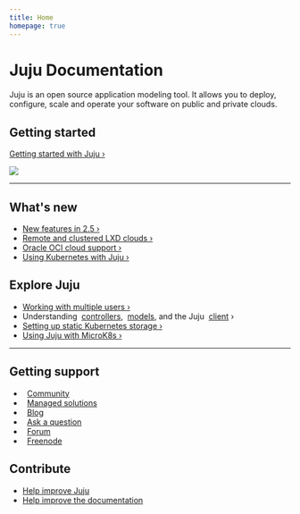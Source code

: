 ```yaml
---
title: Home
homepage: true
---
```


<div class="p-strip--image is-dark" style="background-image: url('https://assets.ubuntu.com/v1/bd1d8c1d-juju-suru-blue-background.png')">
    <div class="p-content__row">
        <h1>Juju Documentation</h1>
        <p class="p-heading--four">Juju is an open source application modeling tool. It allows you to deploy, configure, scale and operate your software on public and private clouds.</p>
    </div>
</div>
<div class="p-strip">
    <div class="p-content__row">
        <div class="u-equal-height">
            <div class="col-6">
                <h2>Getting started</h2>
                <p><a href="/devel/en/getting-started">Getting started with Juju&nbsp;&rsaquo;</a></p>
            </div>
            <div class="col-6 u-align--right">
                <img style="border: 0" src="https://assets.ubuntu.com/v1/843c77b6-juju-at-a-glace.svg">
            </div>
        </div>
        <hr class="is-deep">
        <div class="u-equal-height">
            <div class="col-6">
                <h2>What's new</h2>
                <ul class="p-list">
                    <li class="p-list__item"><a href="/devel/en/whats-new">New features in 2.5&nbsp;&rsaquo;</a></li>
                    <li class="p-list__item"><a href="/devel/en/clouds-lxd-advanced">Remote and clustered LXD clouds&nbsp;&rsaquo;</a></li>
                    <li class="p-list__item"><a href="/devel/en/clouds-oci">Oracle OCI cloud support&nbsp;&rsaquo;</a></li>
                    <li class="p-list__item"><a href="/devel/en/clouds-k8s">Using Kubernetes with Juju&nbsp;&rsaquo;</a></li>
                </ul>
            </div>
            <div class="col-6">
                <h2>Explore Juju</h2>
                <ul class="p-list">
                    <li class="p-list__item"><a href="/devel/en/multiuser">Working with multiple users&nbsp;&rsaquo;</a></li>
                    <li class="p-list__item">Understanding&nbsp;
		        <a href="/devel/en/controllers">controllers</a>,&nbsp;
		        <a href="/devel/en/models">models</a>,&nbsp;and&nbsp;the&nbsp;Juju&nbsp;
		        <a href="/devel/en/client">client</a>&nbsp;&rsaquo;
		    </li>
                    <li class="p-list__item"><a href="/devel/en/tutorial-k8s-static-pv.md">Setting up static Kubernetes storage&nbsp;&rsaquo;</a></li>
                    <li class="p-list__item"><a href="/devel/en/tutorial-microk8s.md">Using Juju with MicroK8s&nbsp;&rsaquo;</a></li>
                </ul>
            </div>
        </div>
        <hr class="is-deep">
        <div class="u-equal-height">
            <div class="col-6">
                <h2>Getting support</h2>
                <ul class="p-list is-split">
                    <li class="p-list__item">
                        <i class="p-icon" style="background-image:url('https://assets.ubuntu.com/v1/039628d5-picto-community-orange.svg');
                        height:1.5rem;width: 1.5rem;top: 2px;margin-right:.5rem;"></i>
                        <a class="p-link--external" href="https://jujucharms.com/community">Community</a>
                    </li>
                    <li class="p-list__item">
                        <i class="p-icon" style="background-image:url('https://assets.ubuntu.com/v1/fa38eb81-picto-business-midaubergine.svg');
                        height:1.5rem;width: 1.5rem;top:
			2px;margin-right:.5rem;"></i> <a
			class="p-link--external"
			href="https://docs.jujucharms.com/stable/experts-sla">Managed solutions</a>
                    </li>
                    <li class="p-list__item">
                        <i class="p-icon" style="background-image:url('https://assets.ubuntu.com/v1/4ef84d88-picto-quote-warmgrey.svg');
                        height:1.5rem;width: 1.5rem;top: 2px;margin-right:.5rem;"></i>
                        <a class="p-link--external" href="https://blog.ubuntu.com/tag/juju">Blog</a>
                    </li>
                    <li class="p-list__item">
                        <i class="p-icon" style="background-image:url('https://assets.ubuntu.com/v1/c5cb0f8e-picto-ubuntu.svg');
                        height:1.5rem;width: 1.5rem;top: 2px;margin-right:.5rem;"></i>
                        <a class="p-link--external" href="http://askubuntu.com/questions/tagged/juju">Ask a question</a>
                    </li>
                    <li class="p-list__item">
                        <i class="p-icon" style="background-image:url('https://assets.ubuntu.com/v1/422b612c-picto-forum-warmgrey.svg');
                        height:1.5rem;width: 1.5rem;top: 2px;margin-right:.5rem;"></i>
                        <a class="p-link--external" href="https://ubuntuforums.org/forumdisplay.php?f=392">Forum</a>
                    </li>
                    <li class="p-list__item">
                        <i class="p-icon" style="background-image:url('https://assets.ubuntu.com/v1/d3ae9c8e-irc-icon-circle.svg');
                        height:1.5rem;width: 1.5rem;top: 2px;margin-right:.5rem;"></i>
                        <a class="p-link--external" href="http://webchat.freenode.net/?channels=%23juju">Freenode</a>
                    </li>
                </ul>
            </div>
            <div class="col-6">
                <h2>Contribute</h2>
                <ul class="p-list">
                    <li class="p-list__item"><a class="p-link--external" href="https://github.com/juju/juju">Help improve Juju</a></li>
                    <li class="p-list__item--deep"><a class="p-link--external" href="/devel/en/contributing">Help improve the documentation</a></li>
                </ul>
            </div>
        </div>
    </div>
</div>
